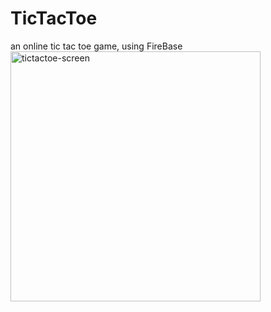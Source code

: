 # TicTacToe
an online tic tac toe game, using FireBase
<a href="https://ibb.co/MBcQkyg"><img src="https://i.ibb.co/MBcQkyg/tictactoe-screen.png" alt="tictactoe-screen" border="0" width="400" height="400"></a>
